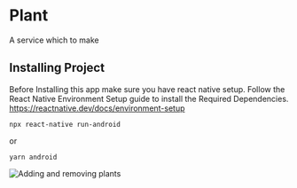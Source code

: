 # Plant
A service which to make 
## Installing Project
Before Installing this app make sure you have react native setup. Follow the React Native Environment Setup guide to install the Required Dependencies.
https://reactnative.dev/docs/environment-setup
```
npx react-native run-android
```
or
```
yarn android
```
![Adding and removing plants](https://user-images.githubusercontent.com/40543508/132406063-cb5e0475-03cb-40e7-99e7-ab4e25f69341.png)

